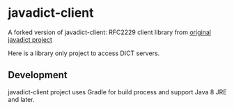# javadict-client

A forked version of javadict-client: RFC2229 client library 
from [original javadict project](https://sourceforge.net/projects/javadict/)

Here is a library only project to access DICT servers.

## Development

javadict-client project uses Gradle for build process and
support Java 8 JRE and later.
